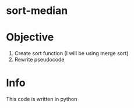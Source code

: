 # sort-median

# Objective

1. Create sort function (I will be using merge sort)
2. Rewrite pseudocode

# Info
This code is written in python
